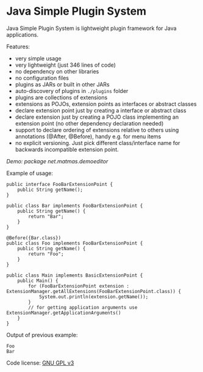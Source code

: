 Java Simple Plugin System
==================

Java Simple Plugin System is lightweight plugin framework for Java applications.

Features:

- very simple usage
- very lightweight (just 346 lines of code)
- no dependency on other libraries
- no configuration files
- plugins as JARs or built in other JARs
- auto-discovery of plugins in `./plugins` folder
- plugins are collections of extensions
- extensions as POJOs, extension points as interfaces or abstract classes
- declare extension point just by creating a interface or abstract class
- declare extension just by creating a POJO class implementing an extension point (no other dependency declaration needed)
- support to declare ordering of extensions relative to others using annotations (@After, @Before), handy e.g. for menu items
- no explicit versioning. Just pick different class/interface name for backwards incompatible extension point.

*Demo: package net.matmas.demoeditor*

Example of usage:

    public interface FooBarExtensionPoint {
        public String getName();
    }

    public class Bar implements FooBarExtensionPoint {
        public String getName() {
            return "Bar";
        }
    }
    
    @Before({Bar.class})
    public class Foo implements FooBarExtensionPoint {
        public String getName() {
            return "Foo";
        }
    }
    
    public class Main implements BasicExtensionPoint {
        public Main() {
            for (FooBarExtensionPoint extension : ExtensionManager.getAllExtensions(FooBarExtensionPoint.class)) {
                System.out.println(extension.getName());
            }
            // for getting application arguments use ExtensionManager.getApplicationArguments()
        }
    }
    
Output of previous example:

    Foo
    Bar
    

Code license: [GNU GPL v3](http://www.gnu.org/licenses/gpl.html)
